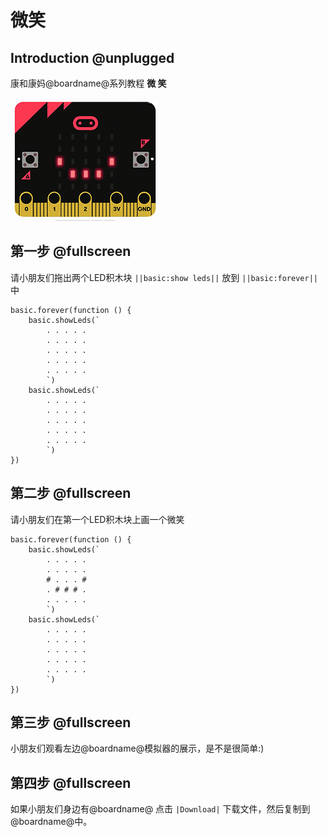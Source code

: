 # 微笑

## Introduction @unplugged

康和康妈@boardname@系列教程 **微 笑**

![微笑](https://github.com/ihuanglei/pxt-ylwl-tutorials/blob/master/microbit/assets/smile.gif?raw=true)

## 第一步 @fullscreen

请小朋友们拖出两个LED积木块 ``||basic:show leds||`` 放到 ``||basic:forever||`` 中

```blocks
basic.forever(function () {
    basic.showLeds(`
        . . . . .
        . . . . .
        . . . . .
        . . . . .
        . . . . .
        `)
    basic.showLeds(`
        . . . . .
        . . . . .
        . . . . .
        . . . . .
        . . . . .
        `)
})
```

## 第二步 @fullscreen

请小朋友们在第一个LED积木块上画一个微笑

```blocks
basic.forever(function () {
    basic.showLeds(`
        . . . . .
        . . . . .
        # . . . #
        . # # # .
        . . . . .
        `)
    basic.showLeds(`
        . . . . .
        . . . . .
        . . . . .
        . . . . .
        . . . . .
        `)
})
```

## 第三步 @fullscreen

小朋友们观看左边@boardname@模拟器的展示，是不是很简单:)

## 第四步 @fullscreen

如果小朋友们身边有@boardname@ 点击 ``|Download|`` 下载文件，然后复制到@boardname@中。
